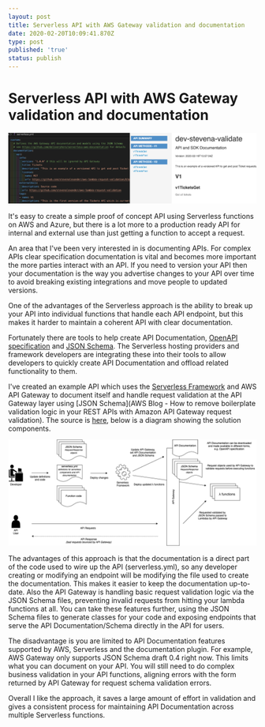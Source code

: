 ```yaml
---
layout: post
title: Serverless API with AWS Gateway validation and documentation
date: 2020-02-20T10:09:41.870Z
type: post
published: 'true'
status: publish
---
```

# Serverless API with AWS Gateway validation and documentation

![api documentation](/assets/cms/api-serverless-documentation.png "api documentation")

It's easy to create a simple proof of concept API using Serverless functions on AWS and Azure, but there is a lot more to a production ready API for internal and external use than just getting a function to accept a request.

An area that I've been very interested in is documenting APIs. For complex APIs clear specification documentation is vital and becomes more important the more parties interact with an API. If you need to version your API then your documentation is the way you advertise changes to your API over time to avoid breaking existing integrations and move people to updated versions.

One of the advantages of the Serverless approach is the ability to break up your API into individual functions that handle each API endpoint, but this makes it harder to maintain a coherent API with clear documentation.

Fortunately there are tools to help create API Documentation, [OpenAPI specification](https://github.com/OAI/OpenAPI-Specification/blob/master/versions/3.0.0.md) and [JSON Schema](https://json-schema.org/). The Serverless hosting providers and framework developers are integrating these into their tools to allow developers to quickly create API Documentation and offload related functionality to them.

I've created an example API which uses the [Serverless Framework](https://serverless.com/) and AWS API Gateway to document itself and handle request validation at the API Gateway layer using \[JSON Schema](AWS Blog - How to remove boilerplate validation logic in your REST APIs with Amazon API Gateway request validation). The source is [here](https://github.com/stevenalexander/aws-lambda-request-validation), below is a diagram showing the solution components.

![component diagram](/assets/cms/serverless-api-documentation-component-diagram.png "component diagram")

The advantages of this approach is that the documentation is a direct part of the code used to wire up the API (serverless.yml), so any developer creating or modifying an endpoint will be modifying the file used to create the documentation. This makes it easier to keep the documentation up-to-date. Also the API Gateway is handling basic request validation logic via the JSON Schema files, preventing invalid requests from hitting your lambda functions at all. You can take these features further, using the JSON Schema files to generate classes for your code and exposing endpoints that serve the API Documentation/Schema directly in the API for users.

The disadvantage is you are limited to API Documentation features supported by AWS, Serverless and the documentation plugin. For example, AWS Gateway only supports JSON Schema draft 0.4 right now. This limits what you can document on your API. You will still need to do complex business validation in your API functions, aligning errors with the form returned by API Gateway for request schema validation errors.

Overall I like the approach, it saves a large amount of effort in validation and gives a consistent process for maintaining API Documentation across multiple Serverless functions.
